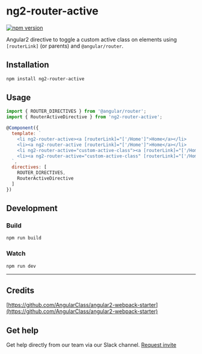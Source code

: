 # ng2-router-active

[![npm version](https://badge.fury.io/js/ng2-router-active.svg)](https://badge.fury.io/js/ng2-router-active)

Angular2 directive to toggle a custom active class on elements using `[routerLink]` (or parents) and `@angular/router`.

## Installation
```bash
npm install ng2-router-active
```

## Usage
```js
import { ROUTER_DIRECTIVES } from '@angular/router';
import { RouterActiveDirective } from 'ng2-router-active';

@Component({
  template: `
    <li ng2-router-active><a [routerLink]="['/Home']">Home</a></li>
    <li><a ng2-router-active [routerLink]="['/Home']">Home</a></li>
    <li ng2-router-active="custom-active-class"><a [routerLink]="['/Home']">Home</a></li>
    <li><a ng2-router-active="custom-active-class" [routerLink]="['/Home']">Home</a></li>
  `,
  directives: [
    ROUTER_DIRECTIVES,
    RouterActiveDirective
  ]
})
```

## Development
### Build
```bash
npm run build
```

### Watch
```bash
npm run dev
```

---

## Credits
[https://github.com/AngularClass/angular2-webpack-starter](https://github.com/AngularClass/angular2-webpack-starter)

## Get help
Get help directly from our team via our Slack channel. [Request invite](http://themekit-slack-invite.stamplayapp.com/)
